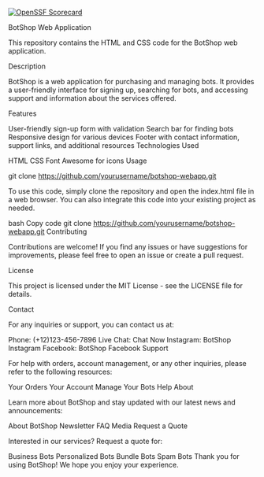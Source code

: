 [![OpenSSF Scorecard](htt‌ps://api.securityscorecards.dev/projects/github.com/{owner}/{repo}/badge)](htt‌ps://securityscorecards.dev/viewer/?uri=github.com/{owner}/{repo})

BotShop Web Application

This repository contains the HTML and CSS code for the BotShop web application.

Description

BotShop is a web application for purchasing and managing bots. It provides a user-friendly interface for signing up, searching for bots, and accessing support and information about the services offered.

Features

User-friendly sign-up form with validation
Search bar for finding bots
Responsive design for various devices
Footer with contact information, support links, and additional resources
Technologies Used

HTML
CSS
Font Awesome for icons
Usage

git clone https://github.com/yourusername/botshop-webapp.git

To use this code, simply clone the repository and open the index.html file in a web browser. You can also integrate this code into your existing project as needed.

bash
Copy code
git clone https://github.com/yourusername/botshop-webapp.git
Contributing

Contributions are welcome! If you find any issues or have suggestions for improvements, please feel free to open an issue or create a pull request.

License

This project is licensed under the MIT License - see the LICENSE file for details.

Contact

For any inquiries or support, you can contact us at:

Phone: (+12)123-456-7896
Live Chat: Chat Now
Instagram: BotShop Instagram
Facebook: BotShop Facebook
Support

For help with orders, account management, or any other inquiries, please refer to the following resources:

Your Orders
Your Account
Manage Your Bots
Help
About

Learn more about BotShop and stay updated with our latest news and announcements:

About BotShop
Newsletter
FAQ
Media
Request a Quote

Interested in our services? Request a quote for:

Business Bots
Personalized Bots
Bundle Bots
Spam Bots
Thank you for using BotShop! We hope you enjoy your experience.

